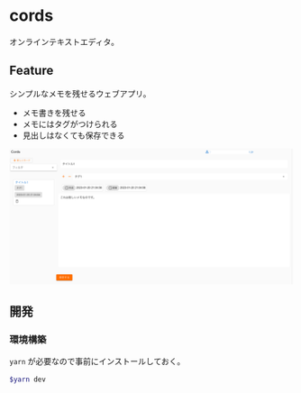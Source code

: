 # cords

オンラインテキストエディタ。

## Feature

シンプルなメモを残せるウェブアプリ。

- メモ書きを残せる
- メモにはタグがつけられる
- 見出しはなくても保存できる

![cords](docs/cords.png)

## 開発

### 環境構築

`yarn` が必要なので事前にインストールしておく。

```bash
$yarn dev
```
